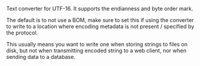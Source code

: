 Text converter for UTF-16.  It supports the endianness and byte order mark.The default is to not use a BOM, make sure to set this if using the converter to write to a location where encoding metadata is not present / specified by the protocol.This usually means you want to write one when storing strings to files on disk, but not when transmitting encoded string to a web client, nor when sending data to a database.